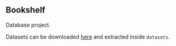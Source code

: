 ## Bookshelf

Database project.

Datasets can be downloaded [here](http://moodle.epfl.ch/mod/url/view.php?id=729341) and extracted inside `datasets`.

